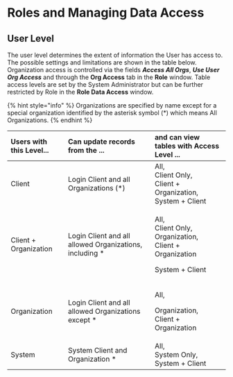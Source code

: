 # Roles and Managing Data Access

## User Level

The user level determines the extent of information the User has access to. The possible settings and limitations are shown in the table below. Organization access is controlled via the fields _**Access All Orgs**_, _**Use User Org Access**_ and through the **Org Access** tab in the **Role** window. Table access levels are set by the System Administrator but can be further restricted by Role in the **Role Data Access** window.

{% hint style="info" %}
Organizations are specified by name except for a special organization identified by the asterisk symbol \(\*\) which means All Organizations.
{% endhint %}

<table>
  <thead>
    <tr>
      <th style="text-align:left">Users with this Level...</th>
      <th style="text-align:left">Can update records from the ...</th>
      <th style="text-align:left">and can view tables with Access Level ...</th>
    </tr>
  </thead>
  <tbody>
    <tr>
      <td style="text-align:left">Client</td>
      <td style="text-align:left">Login Client and all Organizations (*)</td>
      <td style="text-align:left">All,
        <br />Client Only,
        <br />Client + Organization,
        <br />System + Client</td>
    </tr>
    <tr>
      <td style="text-align:left">Client + Organization</td>
      <td style="text-align:left">Login Client and all allowed Organizations, including *</td>
      <td style="text-align:left">
        <p>All,
          <br />Client Only,
          <br />Organization,
          <br />Client + Organization</p>
        <p>System + Client</p>
      </td>
    </tr>
    <tr>
      <td style="text-align:left">Organization</td>
      <td style="text-align:left">Login Client and all allowed Organizations except *</td>
      <td style="text-align:left">
        <p>All,</p>
        <p>Organization,
          <br />Client + Organization</p>
      </td>
    </tr>
    <tr>
      <td style="text-align:left">System</td>
      <td style="text-align:left">System Client and Organization *</td>
      <td style="text-align:left">All,
        <br />System Only,
        <br />System + Client</td>
    </tr>
  </tbody>
</table>

